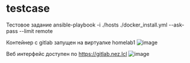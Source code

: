 # testcase
Тестовое задание
ansible-playbook -i ./hosts ./docker_install.yml --ask-pass --limit remote

Контейнер с gitlab запущен на виртуалке homelab1
![image](https://github.com/user-attachments/assets/d4b1492c-cdb5-4c19-80fd-7edf6914f69a)

Веб интерфейс доступен по https://gitlab.nez.lcl
![image](https://github.com/user-attachments/assets/7cf466c1-a53f-4756-a4ae-6237e80514a4)
